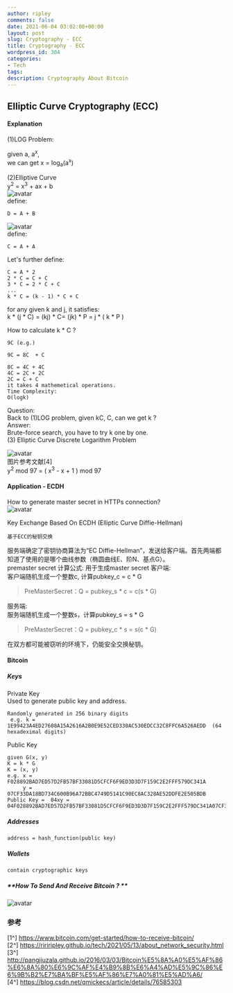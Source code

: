 ```yaml
---
author: ripley
comments: false
date: 2021-06-04 03:02:08+00:00
layout: post
slug: Cryptography - ECC
title: Cryptography - ECC
wordpress_id: 304
categories:
- Tech
tags:
description: Cryptography About Bitcoin
---
```

## **Elliptic Curve Cryptography (ECC)**
#### **Explanation**
(1)LOG Problem:  
  
given a, a<sup>x</sup>,    
we can get x = log<sub>a</sub>(a<sup>x</sup>)     

(2)Elliptive Curve  
y<sup>2</sup> = x<sup>3</sup> + ax + b   
![avatar](https://ririripley.github.io/assets/img/ellipticCurve.png)  
define:    
```    
D = A + B     
```  
![avatar](https://ririripley.github.io/assets/img/ellipticCurve_tangency.png)  
define:      
```  
C = A + A     
```  
Let's further define:  
```  
C = A * 2
2 * C = C + C 
3 * C = 2 * C + C  
...
k * C = (k - 1) * C + C  
```
for any given k and j, it satisfies:  
k * (j * C) = (kj) * C= (jk) * P = j * ( k * P )  

How to calculate k * C ?
```
9C (e.g.)  
  
9C = 8C  + C

8C = 4C + 4C 
4C = 2C + 2C    
2C = C + C
it takes 4 mathemetical operations.  
Time Complexity:  
O(logk)  
```
Question:    
Back to (1)LOG problem, given kC, C, can we get k ?  
Answer:     
Brute-force search, you have to try k one by one.  
(3)  Elliptic Curve Discrete Logarithm Problem
  
![avatar](https://ririripley.github.io/assets/img/ECDLP.png)    
图片参考文献[4]  
y<sup>2</sup> mod 97   = ( x<sup>3</sup> - x + 1 ) mod 97         

#### **Application - ECDH**
How to generate master secret in HTTPs connection?  
![avatar](https://ririripley.github.io/assets/img/open_baidu.png)
    
Key Exchange Based On ECDH (Elliptic Curve Diffie-Hellman)    
```
基于ECC的秘钥交换
```  

服务端确定了密钥协商算法为“EC Diffie-Hellman”，发送给客户端。首先两端都知道了使用的是哪个曲线参数（椭圆曲线E、阶N、基点G）。   
premaster secret 计算公式: 用于生成master secret
客户端:  
客户端随机生成一个整数c, 计算pubkey_c = c * G         
> PreMasterSecret：Q = pubkey_s * c = c(s * G)  
    
服务端:   
服务端随机生成一个整数s，计算pubkey_s = s * G       
>  PreMasterSecret：Q = pubkey_c * s = s(c * G)  

在双方都可能被窃听的环境下，仍能安全交换秘钥。  

#### **Bitcoin**    
##### **Keys**  
Private Key    
Used to generate public key and address.  
```
Randomly generated in 256 binary digits  
 e.g. k =  1E99423A4ED27608A15A2616A2B0E9E52CED330AC530EDCC32C8FFC6A526AEDD  (64 hexadeximal digits)  
```   
Public Key  
 ```
given G(x, y)
K = k * G 
K = (x, y)   
 e.g. x = F028892BAD7ED57D2FB57BF33081D5CFCF6F9ED3D3D7F159C2E2FFF579DC341A  
      y = 07CF33DA18BD734C600B96A72BBC4749D5141C90EC8AC328AE52DDFE2E505BDB  
Public Key =  04xy = 04F028892BAD7ED57D2FB57BF33081D5CFCF6F9ED3D3D7F159C2E2FFF579DC341A07CF33DA18BD734C600B96A72BBC4749D5141C90EC8AC328AE52DDFE2E505BDB    
 ```
##### **Addresses**  
```
address = hash_function(public key)    
``` 
##### **Wallets**  
``` 
contain cryptographic keys
```   
##### **How To Send And Receive Bitcoin ? **    
![avatar](https://ririripley.github.io/assets/img/btc_transaction.png)      
        
### **参考**     
[1^] https://www.bitcoin.com/get-started/how-to-receive-bitcoin/  
[2^] https://ririripley.github.io/tech/2021/05/13/about_network_security.html  
[3^] http://pangjiuzala.github.io/2016/03/03/Bitcoin%E5%8A%A0%E5%AF%86%E6%8A%80%E6%9C%AF%E4%B9%8B%E6%A4%AD%E5%9C%86%E6%9B%B2%E7%BA%BF%E5%AF%86%E7%A0%81%E5%AD%A6/  
[4^] https://blog.csdn.net/qmickecs/article/details/76585303  
